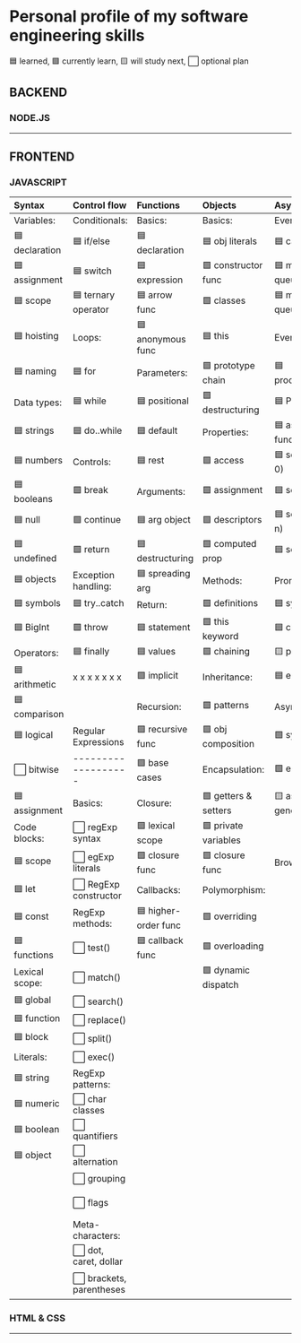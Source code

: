 # Personal profile of my software engineering skills

🟦 learned, 🟩 currently learn, 🟨 will study next, ⬜ optional plan

## BACKEND

### NODE.JS






___

## FRONTEND

### JAVASCRIPT

| Syntax           | Control flow          | Functions          |  Objects             | Asynchronous         | Arrays            |
|:-----------------|:----------------------|:-------------------|:---------------------|:---------------------|:-------------------|
|  Variables:      | Conditionals:          | Basics:            | Basics:              | Event loop:         | Basics:            |
| 🟦 declaration   | 🟦 if/else            | 🟦 declaration    | 🟦 obj literals      | 🟦 call stack       | 🟦 declaration     |
| 🟦 assignment    | 🟦 switch             | 🟦 expression     | 🟩 constructor func  | 🟦 microtask queue  | 🟦 initialization  |
| 🟦 scope         | 🟦 ternary operator   | 🟦 arrow func     | 🟩 classes           | 🟦 macrotask queue  | 🟦 accessing       |
| 🟦 hoisting      | Loops:                | 🟦 anonymous func  | 🟦 this              | Event loop:         |Methods (not change):|
| 🟦 naming        | 🟦 for                | Parameters:        | 🟩 prototype chain   | 🟦 process.nextTick | 🟦 .find          |
| Data types:      | 🟦 while              | 🟦 positional      | 🟩 destructuring     | 🟦 Promise.then     | 🟦 .findIndex     | 
| 🟦 strings       | 🟦 do..while          | 🟦 default         | Properties:          | 🟦 async function   | 🟦 .indexOf       |  
| 🟦 numbers       | Controls:             | 🟦 rest            | 🟩 access            | 🟦 setTimeout(c, 0) | 🟦 .lastIndexOf   | 
| 🟦 booleans      | 🟩 break              | Arguments:         | 🟩 assignment        | 🟦 setImmediate     | 🟦 .includes      |  
| 🟦 null          | 🟩 continue           | 🟦 arg object      | 🟩 descriptors      | 🟦 setTimeout(c, n) | 🟦 .every          | 
| 🟦 undefined     | 🟩 return             | 🟦 destructuring   | 🟩 computed prop    | 🟦  setInterval     | 🟦 .some          |   
| 🟦 objects       | Exception handling:   | 🟦 spreading arg   | Methods:             | Promises:           | 🟦 .concat        |   
| 🟦 symbols       | 🟦 try..catch         | Return:            | 🟩 definitions       | 🟦 syntax           | 🟦 .join          |   
| 🟦 BigInt        | 🟩 throw              | 🟦 statement       | 🟩 this keyword     | 🟦 chaining         | 🟦 .filter        |   
| Operators:       | 🟦 finally            | 🟦 values          | 🟩 chaining          | 🟨 promise.all      | 🟩 .flat         |    
| 🟦 arithmetic    |  x  x  x  x  x x  x   | 🟩 implicit         | Inheritance:         | 🟦 error handling  | 🟩 .flatMap       |       
|🟦 comparison    |                       | Recursion:          | 🟩 patterns          |  Async/await:        | 🟩 .forEach       |    
| 🟦 logical       | Regular Expressions   | 🟩 recursive func   | 🟩 obj composition   | 🟩 syntax          | 🟩 .map           |    
| ⬜ bitwise       |  -------------------  | 🟩 base cases       | Encapsulation:       | 🟩 error handling   | 🟩 .reduce        |    
|🟦 assignment    |  Basics:              | Closure:            | 🟩 getters & setters | 🟨 async generators  | 🟩 .reduceRight   |    
| Code blocks:     | ⬜ regExp syntax      | 🟩 lexical scope    | 🟩 private variables |             | 🟩 .toString       |    
| 🟦 scope         | ⬜ egExp literals     | 🟩 closure func     | 🟩 closure func      | Browser APIs:            | 🟩 .toLocaleString |      
| 🟦 let           | ⬜ RegExp constructor | Callbacks:          | Polymorphism:         |             | Methods (changing) |   
| 🟦 const         | RegExp methods:       | 🟦 higher-order func| 🟩 overriding        |             | 🟦 .push           |   
| 🟦 functions     | ⬜ test()            | 🟦 callback func    | 🟩 overloading       |             | 🟦 .unshift        |     
| Lexical scope:   | ⬜ match()            |                    | 🟩 dynamic dispatch   |             | 🟦 .pop            |    
| 🟦 global        | ⬜ search()          |                     |                     |               | 🟦 .shift          |      
| 🟦 function      | ⬜ replace()         |                     |                     |               | 🟦 .sort           |    
| 🟦 block         | ⬜ split()           |                     |                     |               | 🟦 .reverse        |     
| Literals:        | ⬜ exec()            |                      |                     |               | 🟩 .fill           |      
| 🟦 string       | RegExp patterns:      |                      |                   |                 | 🟩 .copyWithin     |   
| 🟦 numeric      | ⬜ char classes       |                     |                   |                 | Other methods:      |   
| 🟦 boolean      | ⬜ quantifiers       |                    |                    |                 | 🟩 .split          |   
| 🟦 object       | ⬜ alternation       |                    |                    |                 | 🟩 .splice         |   
|                  | ⬜ grouping         |                     |                    |                | 🟩 .slice           |   
|                  | ⬜ flags            |                    |                    |                 | 🟦 Array.isArray    |    
|                  | Meta-characters:    |                     |                    |                 | Destructuring:       |   
|                  | ⬜ dot, caret, dollar |                    |                     |                 | 🟩 syntax           |  
|                 | ⬜ brackets, parentheses |                  |                     |               | 🟩 swapping variables |  



### HTML & CSS





___
